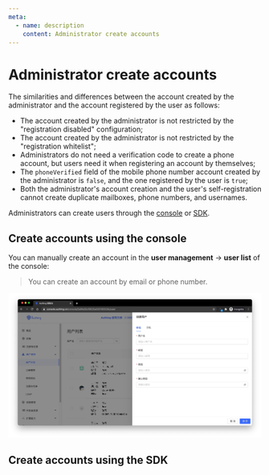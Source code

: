 ```yaml
---
meta:
  - name: description
    content: Administrator create accounts
---
```


# Administrator create accounts

<LastUpdated/>

The similarities and differences between the account created by the administrator and the account registered by the user as follows:

- The account created by the administrator is not restricted by the "registration disabled" configuration;
- The account created by the administrator is not restricted by the "registration whitelist";
- Administrators do not need a verification code to create a phone account, but users need it when registering an account by themselves;
- The `phoneVerified` field of the mobile phone number account created by the administrator is `false`, and the one registered by the user is `true`;
- Both the administrator's account creation and the user's self-registration cannot create duplicate mailboxes, phone numbers, and usernames.

Administrators can create users through the [console](#使用控制台创建用户) or [SDK](#使用-sdk-创建用户).

## Create accounts using the console

You can manually create an account in the **user management** -> **user list** of the console:

> You can create an account by email or phone number.

![](../images/create-user-from-dashboard.jpg)

## Create accounts using the SDK

<StackSelector snippet="create-user" selectLabel="Language" :order="['java', 'javascript', 'python', 'csharp']"/>

